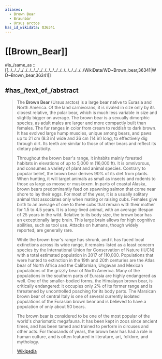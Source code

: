 ```yaml
---
aliases:
  - Brown Bear
  - Braunbär
  - Ursus arctos
has_id_wikidata: Q36341
---
```


# [[Brown_Bear]] 

#is_/same_as :: [[../../../../../../../../../../../../../../../../../../../../WikiData/WD~Brown_bear,36341|WD~Brown_bear,36341]] 

## #has_/text_of_/abstract 

> The **Brown Bear** (Ursus arctos) is a large bear native to Eurasia and North America. 
> Of the land carnivorans, it is rivaled in size only by its closest relative, the polar bear, which is much less variable in size and slightly bigger on average. The brown bear is a sexually dimorphic species, as adult males are larger and more compactly built than females. The fur ranges in color from cream to reddish to dark brown. It has evolved large hump muscles, unique among bears, and paws up to 21 cm (8.3 in) wide and 36 cm (14 in) long, to effectively dig through dirt. Its teeth are similar to those of other bears and reflect its dietary plasticity.
>
> Throughout the brown bear's range, it inhabits mainly forested habitats in elevations of up to 5,000 m (16,000 ft). It is omnivorous, and consumes a variety of plant and animal species. Contrary to popular belief, the brown bear derives 90% of its diet from plants. When hunting, it will target animals as small as insects and rodents to those as large as moose or muskoxen. In parts of coastal Alaska, brown bears predominantly feed on spawning salmon that come near shore to lay their eggs. For most of the year, it is a usually solitary animal that associates only when mating or raising cubs. Females give birth to an average of one to three cubs that remain with their mother for 1.5 to 4.5 years. It is a long-lived animal, with an average lifespan of 25 years in the wild. Relative to its body size, the brown bear has an exceptionally large brain. This large brain allows for high cognitive abilities, such as tool use. Attacks on humans, though widely reported, are generally rare.
>
> While the brown bear's range has shrunk, and it has faced local extinctions across its wide range, it remains listed as a least concern species by the International Union for Conservation of Nature (IUCN) with a total estimated population in 2017 of 110,000. Populations that were hunted to extinction in the 19th and 20th centuries are the Atlas bear of North Africa and the Californian, Ungavan and Mexican populations of the grizzly bear of North America. Many of the populations in the southern parts of Eurasia are highly endangered as well. One of the smaller-bodied forms, the Himalayan brown bear, is critically endangered: it occupies only 2% of its former range and is threatened by uncontrolled poaching for its body parts. The Marsican brown bear of central Italy is one of several currently isolated populations of the Eurasian brown bear and is believed to have a population of only about 50 bears.
>
> The brown bear is considered to be one of the most popular of the world's charismatic megafauna. It has been kept in zoos since ancient times, and has been tamed and trained to perform in circuses and other acts. For thousands of years, the brown bear has had a role in human culture, and is often featured in literature, art, folklore, and mythology.
>
> [Wikipedia](https://en.wikipedia.org/wiki/Brown%20bear) 

